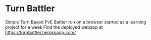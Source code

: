 # Turn Battler
Simple Turn Based PvE Battler run on a browser
started as a learning project for a week
Find the deployed webapp at https://turnbattler.herokuapp.com/

